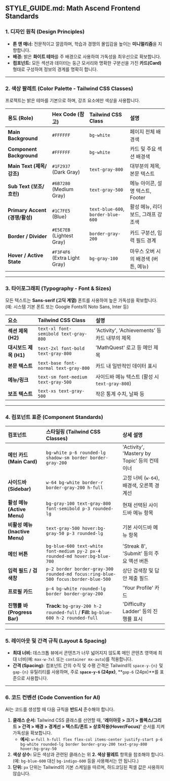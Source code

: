 ## STYLE_GUIDE.md: Math Ascend Frontend Standards

### 1. 디자인 원칙 (Design Principles)

* **톤 앤 매너:** 전문적이고 깔끔하며, 학습과 경쟁의 몰입감을 높이는 **미니멀리즘**을 지향합니다.
* **배경:** 밝은 **화이트 테마**를 주 배경으로 사용하여 가독성을 최우선으로 확보합니다.
* **컴포넌트:** 모든 섹션과 데이터는 둥근 모서리와 명확한 구분선을 가진 **카드(Card)** 형태로 구성하여 정보의 경계를 명확히 합니다.

---

### 2. 색상 팔레트 (Color Palette - Tailwind CSS Classes)

프로젝트는 밝은 테마를 기본으로 하며, 강조 요소에만 색상을 사용합니다.

| 용도 (Role) | Hex Code (참고) | Tailwind CSS Class | 설명 |
| :--- | :--- | :--- | :--- |
| **Main Background** | `#FFFFFF` | `bg-white` | 페이지 전체 배경색 |
| **Component Background** | `#FFFFFF` | `bg-white` | 카드 및 주요 섹션 배경색 |
| **Main Text (제목/강조)** | `#1F2937` (Dark Gray) | `text-gray-800` | 대부분의 제목, 본문 텍스트 |
| **Sub Text (보조/흐린)** | `#6B7280` (Medium Gray) | `text-gray-500` | 메뉴 아이콘, 설명 텍스트, Footer |
| **Primary Accent (경쟁/활성)** | `#1C7FE5` (Blue) | `text-blue-600`, `border-blue-600` | 활성 메뉴, 리더보드, 그래프 강조색 |
| **Border / Divider** | `#E5E7EB` (Lightest Gray) | `border-gray-200` | 카드 구분선, 입력 필드 경계 |
| **Hover / Active State** | `#F3F4F6` (Extra Light Gray) | `bg-gray-100` | 마우스 오버 시의 배경색 (버튼, 메뉴) |

---

### 3. 타이포그래피 (Typography - Font & Sizes)

모든 텍스트는 **Sans-serif (고딕 계열)** 폰트를 사용하여 높은 가독성을 확보합니다. (예: 시스템 기본 폰트 또는 Google Fonts의 Noto Sans, Inter 등)

| 요소 | Tailwind CSS Class | 설명 |
| :--- | :--- | :--- |
| **섹션 제목 (H2)** | `text-xl font-semibold text-gray-800` | 'Activity', 'Achievements' 등 카드 내부의 제목 |
| **대시보드 제목 (H1)** | `text-2xl font-bold text-gray-800` | 'MathQuest' 로고 등 메인 제목 |
| **본문 텍스트** | `text-base font-normal text-gray-800` | 카드 내 일반적인 데이터 표시 |
| **메뉴/링크** | `text-sm font-medium text-gray-500` | 사이드바 메뉴 텍스트 (활성 시 `text-gray-800`) |
| **보조 텍스트** | `text-xs text-gray-500` | 작은 통계 수치, 날짜 등 |

---

### 4. 컴포넌트 표준 (Component Standards)

| 컴포넌트 | 스타일링 (Tailwind CSS Classes) | 상세 설명 |
| :--- | :--- | :--- |
| **메인 카드 (Main Card)** | `bg-white p-6 rounded-lg shadow-sm border border-gray-200` | 'Activity', 'Mastery by Topic' 등의 컨테이너 |
| **사이드바 (Sidebar)** | `w-64 bg-white border-r border-gray-200 h-full` | 고정 너비 (`w-64`), 배경색, 오른쪽 경계선 |
| **활성 메뉴 (Active Menu)** | `bg-gray-100 text-gray-800 font-semibold p-3 rounded-lg` | 현재 선택된 사이드바 메뉴 항목 |
| **비활성 메뉴 (Inactive Menu)** | `text-gray-500 hover:bg-gray-50 p-3 rounded-lg` | 기본 사이드바 메뉴 항목 |
| **메인 버튼** | `bg-blue-600 text-white font-medium py-2 px-4 rounded-md hover:bg-blue-700` | 'Streak 8', 'Submit' 등의 주요 액션 버튼 |
| **입력 필드 / 검색창** | `p-2 border border-gray-300 rounded-md focus:ring-blue-500 focus:border-blue-500` | 상단 검색창 및 답안 제출 필드 |
| **프로필 카드** | `p-4 bg-white rounded-lg border border-gray-200` | 'Your Profile' 카드 |
| **진행률 바 (Progress Bar)** | **Track:** `bg-gray-200 h-2 rounded-full` / **Fill:** `bg-blue-600 h-2 rounded-full` | 'Difficulty Ladder' 등의 진행률 표시 |

---

### 5. 레이아웃 및 간격 규칙 (Layout & Spacing)

* **최대 너비:** 데스크톱 뷰에서 콘텐츠가 너무 넓어지지 않도록 메인 콘텐츠 영역에 최대 너비(예: `max-w-7xl` 또는 `container mx-auto`)를 적용합니다.
* **간격 (Spacing):** 컴포넌트 간의 수직 및 수평 간격은 Tailwind의 `space-y-{n}` 및 `gap-{n}` 유틸리티를 사용하며, 주로 **`space-y-6` (24px)**, **`gap-6` (24px)**를 표준으로 사용합니다.

---

### 6. 코드 컨벤션 (Code Convention for AI)

AI는 코드를 생성할 때 다음 규칙을 **반드시** 준수해야 합니다.

1.  **클래스 순서:** Tailwind CSS 클래스를 선언할 때, **'레이아웃 > 크기 > 플렉스/그리드 > 간격 > 배경 > 경계선 > 텍스트/폰트 > 상호작용(Hover/Focus)'** 순서를 지켜 가독성을 확보합니다.
    * **예시:** `w-full h-full flex flex-col items-center justify-start p-6 bg-white rounded-lg border border-gray-200 text-gray-800 hover:bg-gray-50`
2.  **색상 상수:** 모든 색상과 관련된 클래스는 위 **2. 색상 팔레트** 항목을 참조해야 합니다. (예: `bg-blue-600` 대신 `bg-indigo-600` 등을 사용해서는 안 됩니다.)
3.  **단위:** `px` 단위는 Tailwind의 기본 스케일을 따르며, 하드코딩된 픽셀 값은 사용하지 않습니다.